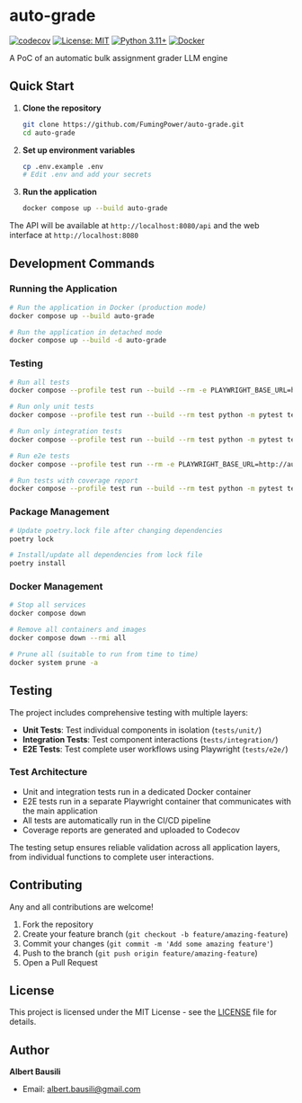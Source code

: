 # auto-grade

[![codecov](https://codecov.io/github/FumingPower3925/auto-grade/graph/badge.svg?token=RID2DG7P0F)](https://codecov.io/github/FumingPower3925/auto-grade)
[![License: MIT](https://img.shields.io/badge/License-MIT-yellow.svg)](https://opensource.org/licenses/MIT)
[![Python 3.11+](https://img.shields.io/badge/python-3.11+-blue.svg)](https://www.python.org/downloads/)
[![Docker](https://img.shields.io/badge/docker-%230db7ed.svg?logo=docker&logoColor=white)](https://www.docker.com/)

A PoC of an automatic bulk assignment grader LLM engine

## Quick Start

1. **Clone the repository**
   ```bash
   git clone https://github.com/FumingPower/auto-grade.git
   cd auto-grade
   ```

2. **Set up environment variables**
   ```bash
   cp .env.example .env
   # Edit .env and add your secrets
   ```

3. **Run the application**
   ```bash
   docker compose up --build auto-grade
   ```

The API will be available at `http://localhost:8080/api` and the web interface at `http://localhost:8080`

## Development Commands

### Running the Application
```bash
# Run the application in Docker (production mode)
docker compose up --build auto-grade

# Run the application in detached mode
docker compose up --build -d auto-grade
```

### Testing
```bash
# Run all tests
docker compose --profile test run --build --rm -e PLAYWRIGHT_BASE_URL=http://auto-grade:8080 test

# Run only unit tests
docker compose --profile test run --build --rm test python -m pytest tests/unit/ -v

# Run only integration tests
docker compose --profile test run --build --rm test python -m pytest tests/integration/ -v

# Run e2e tests
docker compose --profile test run --rm -e PLAYWRIGHT_BASE_URL=http://auto-grade:8080 test python -m pytest tests/e2e/ -v

# Run tests with coverage report
docker compose --profile test run --build --rm test python -m pytest tests/unit/ tests/integration/ tests/e2e -v --cov=src --cov=config --cov-report=term
```

### Package Management
```bash
# Update poetry.lock file after changing dependencies
poetry lock

# Install/update all dependencies from lock file
poetry install
```

### Docker Management
```bash
# Stop all services
docker compose down

# Remove all containers and images
docker compose down --rmi all

# Prune all (suitable to run from time to time)
docker system prune -a
```

## Testing

The project includes comprehensive testing with multiple layers:

- **Unit Tests**: Test individual components in isolation (`tests/unit/`)
- **Integration Tests**: Test component interactions (`tests/integration/`)
- **E2E Tests**: Test complete user workflows using Playwright (`tests/e2e/`)

### Test Architecture
- Unit and integration tests run in a dedicated Docker container
- E2E tests run in a separate Playwright container that communicates with the main application
- All tests are automatically run in the CI/CD pipeline
- Coverage reports are generated and uploaded to Codecov

The testing setup ensures reliable validation across all application layers, from individual functions to complete user interactions.

## Contributing

Any and all contributions are welcome!

1. Fork the repository
2. Create your feature branch (`git checkout -b feature/amazing-feature`)
3. Commit your changes (`git commit -m 'Add some amazing feature'`)
4. Push to the branch (`git push origin feature/amazing-feature`)
5. Open a Pull Request

## License

This project is licensed under the MIT License - see the [LICENSE](LICENSE) file for details.

## Author

**Albert Bausili**
- Email: albert.bausili@gmail.com